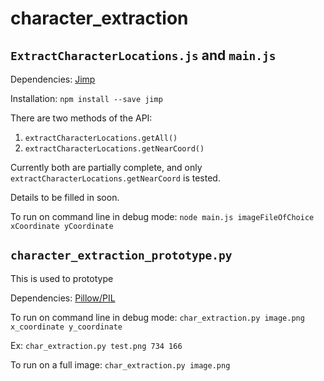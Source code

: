 # character_extraction

## `ExtractCharacterLocations.js` and `main.js`

Dependencies: [Jimp](https://github.com/oliver-moran/jimp)

Installation: `npm install --save jimp`

There are two methods of the API:

1. `extractCharacterLocations.getAll()`
2. `extractCharacterLocations.getNearCoord()`

Currently both are partially complete, and only `extractCharacterLocations.getNearCoord` is tested.

Details to be filled in soon.

To run on command line in debug mode:
`node main.js imageFileOfChoice xCoordinate yCoordinate`


## `character_extraction_prototype.py`

This is used to prototype

Dependencies: [Pillow/PIL](https://python-pillow.github.io/)

To run on command line in debug mode:
`char_extraction.py image.png x_coordinate y_coordinate`

Ex:
`char_extraction.py test.png 734 166`

To run on a full image:
`char_extraction.py image.png`
